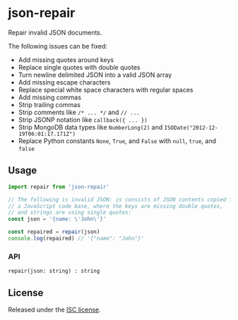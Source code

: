 # json-repair

Repair invalid JSON documents.

The following issues can be fixed:

- Add missing quotes around keys
- Replace single quotes with double quotes
- Turn newline delimited JSON into a valid JSON array
- Add missing escape characters
- Replace special white space characters with regular spaces
- Add missing commas
- Strip trailing commas
- Strip comments like `/* ... */` and `// ...`
- Strip JSONP notation like `callback({ ... })`
- Strip MongoDB data types like `NumberLong(2)` and `ISODate("2012-12-19T06:01:17.171Z")`
- Replace Python constants `None`, `True`, and `False` with `null`, `true`, and `false`


## Usage

```js
import repair from 'json-repair'

// The following is invalid JSON: is consists of JSON contents copied from 
// a JavaScript code base, where the keys are missing double quotes, 
// and strings are using single quotes:
const json = '{name: \'John\'}'

const repaired = repair(json)
console.log(repaired) // '{"name": "John"}'
```

### API

```
repair(json: string) : string
```

## License

Released under the [ISC license](LICENSE.md).

